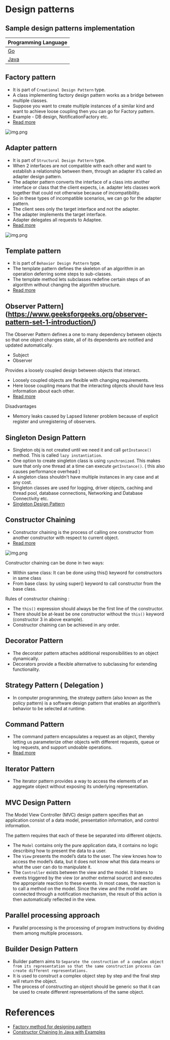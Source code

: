 # Design patterns

## Sample design patterns implementation

| Programming Language                                               |
|--------------------------------------------------------------------|
| [Go](https://github.com/Anshul619/golang/tree/main/DesignPatterns) |
| [Java](DesignPatternsJava)                                         |

## Factory pattern
- It is part of `Creational Design Pattern` type.
- A class implementing factory design pattern works as a bridge between multiple classes.
- Suppose you want to create multiple instances of a similar kind and want to achieve loose coupling then you can go for Factory pattern.
- Example - DB design, NotificationFactory etc.
- [Read more](https://www.geeksforgeeks.org/factory-method-design-pattern-in-java/)

![img.png](DesignPatternsJava/FactoryDesignPattern/assests/img.png)

## Adapter pattern
- It is part of `Structural Design Pattern` type.
- When 2 interfaces are not compatible with each other and want to establish a relationship between them, through an adapter it’s called an adapter design pattern.
- The adapter pattern converts the interface of a class into another interface or class that the client expects, i.e. adapter lets classes work together that could not otherwise because of incompatibility. 
- So in these types of incompatible scenarios, we can go for the adapter pattern.
- The client sees only the target interface and not the adapter. 
- The adapter implements the target interface. 
- Adapter delegates all requests to Adaptee.
- [Read more](https://www.geeksforgeeks.org/adapter-pattern/)

![img.png](DesignPatternsJava/AdapterDesignPattern/assests/img.png)

## Template pattern
- It is part of `Behavior Design Pattern` type.
- The template pattern defines the skeleton of an algorithm in an operation deferring some steps to sub-classes.
- The template method lets subclasses redefine certain steps of an algorithm without changing the algorithm structure.
- [Read more](https://www.geeksforgeeks.org/template-method-design-pattern/)

## Observer Pattern](https://www.geeksforgeeks.org/observer-pattern-set-1-introduction/)
The Observer Pattern defines a one to many dependency between objects so that one object changes state, all of its dependents are notified and updated automatically.
- Subject
- Observer

Provides a loosely coupled design between objects that interact.
- Loosely coupled objects are flexible with changing requirements.
- Here loose coupling means that the interacting objects should have less information about each other.
- [Read more](https://www.geeksforgeeks.org/observer-pattern-set-1-introduction/)

Disadvantages
- Memory leaks caused by Lapsed listener problem because of explicit register and unregistering of observers.

## Singleton Design Pattern
- Singleton obj is not created until we need it and call `getInstance()` method. This is called `lazy instantiation`.
- One option to create singleton class is using `synchronized`. This makes sure that only one thread at a time can execute `getInstance()`. ( this also causes performance overhead )
- A singleton class shouldn't have multiple instances in any case and at any cost.
- Singleton classes are used for logging, driver objects, caching and thread pool, database connections, Networking and Database Connectivity etc.
- [Singleton Design Pattern](https://www.geeksforgeeks.org/singleton-design-pattern/?ref=lbp)

## Constructor Chaining
- Constructor chaining is the process of calling one constructor from another constructor with respect to current object.
- [Read more](https://www.geeksforgeeks.org/constructor-chaining-java-examples/)

![img.png](DesignPatternsJava/assests/constructorchaining_img.png)

Constructor chaining can be done in two ways:
- Within same class: It can be done using this() keyword for constructors in same class
- From base class: by using super() keyword to call constructor from the base class.

Rules of constructor chaining :
- The `this()` expression should always be the first line of the constructor.
- There should be at-least be one constructor without the `this()` keyword (constructor 3 in above example).
- Constructor chaining can be achieved in any order.

## Decorator Pattern
- The decorator pattern attaches additional responsibilities to an object dynamically.
- Decorators provide a flexible alternative to subclassing for extending functionality.

## Strategy Pattern ( Delegation )
- In computer programming, the strategy pattern (also known as the policy pattern) is a software design pattern that enables an algorithm’s behavior to be selected at runtime. 

## Command Pattern
- The command pattern encapsulates a request as an object, thereby letting us parameterize other objects with different requests, queue or log requests, and support undoable operations.
- [Read more](https://www.geeksforgeeks.org/command-pattern/?ref=lbp)

## Iterator Pattern
- The iterator pattern provides a way to access the elements of an aggregate object without exposing its underlying representation.

## MVC Design Pattern
The Model View Controller (MVC) design pattern specifies that an application consist of a data model, presentation information, and control information. 

The pattern requires that each of these be separated into different objects.
- The `Model` contains only the pure application data, it contains no logic describing how to present the data to a user.
- The `View` presents the model’s data to the user. The view knows how to access the model’s data, but it does not know what this data means or what the user can do to manipulate it.
- The `Controller` exists between the view and the model. It listens to events triggered by the view (or another external source) and executes the appropriate reaction to these events. In most cases, the reaction is to call a method on the model. Since the view and the model are connected through a notification mechanism, the result of this action is then automatically reflected in the view.

## Parallel processing approach
- Parallel processing is the processing of program instructions by dividing them among multiple processors.

## Builder Design Pattern
- Builder pattern aims to `Separate the construction of a complex object from its representation so that the same construction process can create different representations.` 
- It is used to construct a complex object step by step and the final step will return the object. 
- The process of constructing an object should be generic so that it can be used to create different representations of the same object.

# References
- [Factory method for designing pattern](https://www.geeksforgeeks.org/design-patterns-set-2-factory-method/?ref=leftbar-rightbar)
- [Constructor Chaining In Java with Examples](https://www.geeksforgeeks.org/constructor-chaining-java-examples/)
